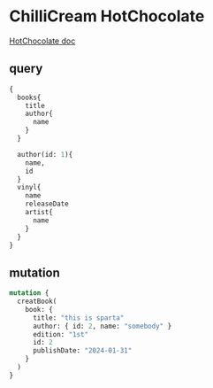 ﻿# ChilliCream HotChocolate

[HotChocolate doc](https://chillicream.com/docs/hotchocolate/v13/get-started-with-graphql-in-net-core)


## query

```graphql
{
  books{
    title
    author{
      name
    }
  }

  author(id: 1){
    name,
    id
  }
  vinyl{
    name
    releaseDate
    artist{
      name
    }
  }
}
```

## mutation

```graphql
mutation {
  creatBook(
    book: {
      title: "this is sparta"
      author: { id: 2, name: "somebody" }
      edition: "1st"
      id: 2
      publishDate: "2024-01-31"
    }
  )
}

```

